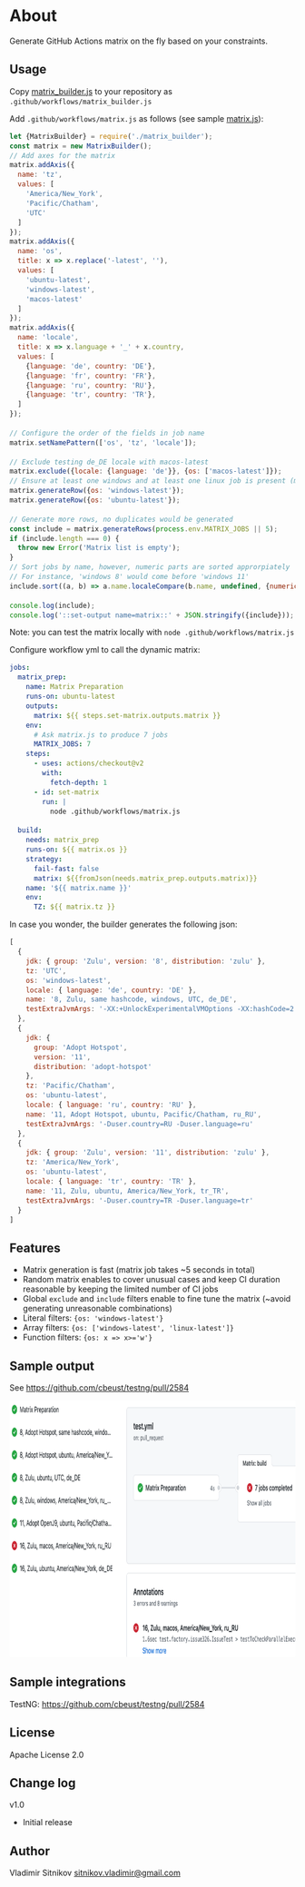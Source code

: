 About
=====

Generate GitHub Actions matrix on the fly based on your constraints.

Usage
-----

Copy [matrix_builder.js](src/matrix_builder.js) to your repository as `.github/workflows/matrix_builder.js`

Add `.github/workflows/matrix.js` as follows (see sample [matrix.js](examples/matrix.js)):

```javascript
let {MatrixBuilder} = require('./matrix_builder');
const matrix = new MatrixBuilder();
// Add axes for the matrix
matrix.addAxis({
  name: 'tz',
  values: [
    'America/New_York',
    'Pacific/Chatham',
    'UTC'
  ]
});
matrix.addAxis({
  name: 'os',
  title: x => x.replace('-latest', ''),
  values: [
    'ubuntu-latest',
    'windows-latest',
    'macos-latest'
  ]
});
matrix.addAxis({
  name: 'locale',
  title: x => x.language + '_' + x.country,
  values: [
    {language: 'de', country: 'DE'},
    {language: 'fr', country: 'FR'},
    {language: 'ru', country: 'RU'},
    {language: 'tr', country: 'TR'},
  ]
});

// Configure the order of the fields in job name
matrix.setNamePattern(['os', 'tz', 'locale']);

// Exclude testing de_DE locale with macos-latest
matrix.exclude({locale: {language: 'de'}}, {os: ['macos-latest']});
// Ensure at least one windows and at least one linux job is present (macos is almost the same as linux)
matrix.generateRow({os: 'windows-latest'});
matrix.generateRow({os: 'ubuntu-latest'});

// Generate more rows, no duplicates would be generated
const include = matrix.generateRows(process.env.MATRIX_JOBS || 5);
if (include.length === 0) {
  throw new Error('Matrix list is empty');
}
// Sort jobs by name, however, numeric parts are sorted approrpiately
// For instance, 'windows 8' would come before 'windows 11'
include.sort((a, b) => a.name.localeCompare(b.name, undefined, {numeric: true}));

console.log(include);
console.log('::set-output name=matrix::' + JSON.stringify({include}));
```

Note: you can test the matrix locally with `node .github/workflows/matrix.js`

Configure workflow yml to call the dynamic matrix:

```yaml
jobs:
  matrix_prep:
    name: Matrix Preparation
    runs-on: ubuntu-latest
    outputs:
      matrix: ${{ steps.set-matrix.outputs.matrix }}
    env:
      # Ask matrix.js to produce 7 jobs
      MATRIX_JOBS: 7
    steps:
      - uses: actions/checkout@v2
        with:
          fetch-depth: 1
      - id: set-matrix
        run: |
          node .github/workflows/matrix.js

  build:
    needs: matrix_prep
    runs-on: ${{ matrix.os }}
    strategy:
      fail-fast: false
      matrix: ${{fromJson(needs.matrix_prep.outputs.matrix)}}
    name: '${{ matrix.name }}'
    env:
      TZ: ${{ matrix.tz }}
```

In case you wonder, the builder generates the following json:

```javascript
[
  {
    jdk: { group: 'Zulu', version: '8', distribution: 'zulu' },
    tz: 'UTC',
    os: 'windows-latest',
    locale: { language: 'de', country: 'DE' },
    name: '8, Zulu, same hashcode, windows, UTC, de_DE',
    testExtraJvmArgs: '-XX:+UnlockExperimentalVMOptions -XX:hashCode=2 -Duser.country=DE -Duser.language=de'
  },
  {
    jdk: {
      group: 'Adopt Hotspot',
      version: '11',
      distribution: 'adopt-hotspot'
    },
    tz: 'Pacific/Chatham',
    os: 'ubuntu-latest',
    locale: { language: 'ru', country: 'RU' },
    name: '11, Adopt Hotspot, ubuntu, Pacific/Chatham, ru_RU',
    testExtraJvmArgs: '-Duser.country=RU -Duser.language=ru'
  },
  {
    jdk: { group: 'Zulu', version: '11', distribution: 'zulu' },
    tz: 'America/New_York',
    os: 'ubuntu-latest',
    locale: { language: 'tr', country: 'TR' },
    name: '11, Zulu, ubuntu, America/New_York, tr_TR',
    testExtraJvmArgs: '-Duser.country=TR -Duser.language=tr'
  }
]
```


Features
--------

* Matrix generation is fast (matrix job takes ~5 seconds in total)
* Random matrix enables to cover unusual cases and keep CI duration reasonable by keeping the limited number of CI jobs
* Global `exclude` and `include` filters enable to fine tune the matrix (~avoid generating unreasonable combinations)
* Literal filters: `{os: 'windows-latest'}`
* Array filters: `{os: ['windows-latest', 'linux-latest']}`
* Function filters: `{os: x => x>='w'}`


Sample output
-------------

See https://github.com/cbeust/testng/pull/2584

<img width="868" height="452" alt="GitHub job matrix with 7 randomized jobs" src="sample_jobs.png"/>

Sample integrations
-------------------

TestNG: https://github.com/cbeust/testng/pull/2584

License
-------
Apache License 2.0

Change log
----------
v1.0
* Initial release

Author
------
Vladimir Sitnikov <sitnikov.vladimir@gmail.com>
